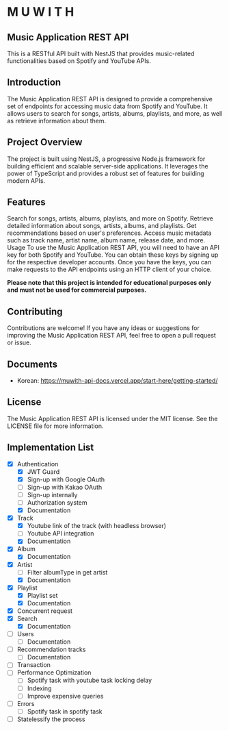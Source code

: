 # M U W I T H
## Music Application REST API
This is a RESTful API built with NestJS that provides music-related functionalities based on Spotify and YouTube APIs.

## Introduction
The Music Application REST API is designed to provide a comprehensive set of endpoints for accessing music data from Spotify and YouTube. It allows users to search for songs, artists, albums, playlists, and more, as well as retrieve information about them.

## Project Overview
The project is built using NestJS, a progressive Node.js framework for building efficient and scalable server-side applications. It leverages the power of TypeScript and provides a robust set of features for building modern APIs.

## Features
Search for songs, artists, albums, playlists, and more on Spotify.
Retrieve detailed information about songs, artists, albums, and playlists.
Get recommendations based on user's preferences.
Access music metadata such as track name, artist name, album name, release date, and more.
Usage
To use the Music Application REST API, you will need to have an API key for both Spotify and YouTube. You can obtain these keys by signing up for the respective developer accounts. Once you have the keys, you can make requests to the API endpoints using an HTTP client of your choice.

**Please note that this project is intended for educational purposes only and must not be used for commercial purposes.**

## Contributing
Contributions are welcome! If you have any ideas or suggestions for improving the Music Application REST API, feel free to open a pull request or issue.

## Documents
- Korean: https://muwith-api-docs.vercel.app/start-here/getting-started/

## License
The Music Application REST API is licensed under the MIT license. See the LICENSE file for more information.

## Implementation List
- [x] Authentication
  - [x] JWT Guard
  - [x] Sign-up with Google OAuth
  - [ ] Sign-up with Kakao OAuth
  - [ ] Sign-up internally
  - [ ] Authorization system
  - [x] Documentation
- [x] Track
  - [x] Youtube link of the track (with headless browser)
  - [ ] Youtube API integration
  - [x] Documentation
- [x] Album
  - [x] Documentation
- [x] Artist
  - [ ] Filter albumType in get artist
  - [x] Documentation
- [x] Playlist
  - [x] Playlist set
  - [x] Documentation
- [x] Concurrent request
- [x] Search
  - [x] Documentation
- [ ] Users
  - [ ] Documentation
- [ ] Recommendation tracks
  - [ ] Documentation
- [ ] Transaction
- [ ] Performance Optimization
  - [ ] Spotify task with youtube task locking delay
  - [ ] Indexing
  - [ ] Improve expensive queries
- [ ] Errors
  - [ ] Spotify task in spotify task
- [ ] Statelessify the process
